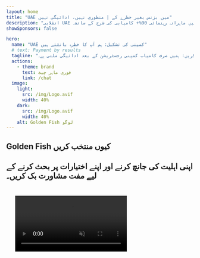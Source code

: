 ```yaml
---
layout: home
title: "UAE میں بزنس بغیر خطرے کے | منظوری نہیں، ادائیگی نہیں"
description: "انقلابی UAE کمپنی قائم کرنے کا ماڈل: آپ صرف کامیابی کے بعد ادائیگی کریں۔ ہر مرحلے میں ماہرانہ رہنمائی 90%+ کامیابی کی شرح کے ساتھ۔"
showSponsors: false

hero:
  name: "UAE کمپنی کی تشکیل: ہم آپ کا خطرہ بانٹتے ہیں"
  # text: Payment by results
  tagline: "اعتماد کے ساتھ اپنے کاروبار میں سرمایہ کاری کریں: ہمیں صرف کامیاب کمپنی رجسٹریشن کے بعد ادائیگی ملتی ہے۔ <span class='hl'>آپ کی کامیابی ہمارا واحد مقصد ہے</span>۔"
  actions:
    - theme: brand
      text: فوری ماہر چیٹ
      link: /chat
  image:
    light:
      src: /img/Logo.avif
      width: 40%
    dark:
      src: /img/Logo.avif
      width: 40%
    alt: Golden Fish لوگو
---
```


<FeatureBlock :card="{
  title: 'آپ کے فوائد — ہماری ذمہ داری',
  details: 'UAE بین الاقوامی کاروباری افراد اور سرمایہ کاروں کے لیے بہترین کاروباری ماحول کی تلاش میں متعدد فوائد فراہم کرتا ہے۔ \n\n* کم ٹیکس کی شرح: صرف 9% کارپوریٹ ٹیکس اور 5% VAT بغیر ذاتی آمدنی ٹیکس کے\n* 100% غیر ملکی ملکیت: مقامی شراکت داروں کے بغیر اپنی کمپنی کا مکمل کنٹرول\n* کرنسی کنٹرول نہیں: منافع کی واپسی اور کرنسی کی تبدیلی میں کوئی پابندی نہیں\n\n[مکمل فہرست دکھائیں](/uae-business/company-registration/benefits-problems#benefits-of-doing-business-in-the-uae)',
  link: '/uae-business/company-registration/benefits-problems#benefits-of-doing-business-in-the-uae',
  src: {
    light: '/img/iStock-1331100622.jpg',
    dark: '/img/iStock-1203821481.avif',
    width: '100%'
  },
  inversion: false
}" />

<FeatureBlock :card="{
  title: 'چیلنجز جن سے ہم مل کر نمٹتے ہیں',
  details: 'جبکہ UAE بہت سے فوائد فراہم کرتا ہے، کاروباری اداروں کو آپریشنز قائم کرتے وقت ممکنہ چیلنجز سے آگاہ ہونا چاہیے۔ \n\n* پیچیدہ ریگولیٹری ماحول: مختلف امارات اور Free Zone میں مختلف ضوابط\n* اقتصادی مادہ کی ضروریات: مخصوص سرگرمیوں کے لیے مقامی عملہ اور جسمانی دفتری جگہ کی ضرورت\n* زیادہ ابتدائی اخراجات: رجسٹریشن فیس، دستاویزات، اور لازمی دفتری کرایہ\n\n[مکمل فہرست دکھائیں](/uae-business/company-registration/benefits-problems#disadvantages-of-doing-business-in-the-uae)',
  link: '/uae-business/company-registration/benefits-problems#disadvantages-of-doing-business-in-the-uae',
  src: {
      light: '/img/iStock-1299393716.avif',
      dark: '/img/iStock-2149731304.avif',
    width: '100%'
  },
  inversion: true
}" />

<FeatureBlock :card="{
  title: 'مکمل سپورٹ: آپ کے ساتھ قدم بہ قدم',
  details: '**Free Zone، offshore، Mainland، branch** میں کمپنیاں قائم کرنے کے لیے مکمل گائیڈ۔ \n\n* Free Zone اور Mainland میں 100% غیر ملکی ملکیت دستیاب\n* کم ٹیکس کی شرح - صرف 9% کارپوریٹ ٹیکس\n* کرنسی کنٹرول نہیں - آسان سرمایہ کی واپسی\n\n[مزید جانیں](/uae-business/company-registration/overview)',
  link: '/uae-business/company-registration/overview',
  src: {
    light: '/video/iStock-1204982076.mp4',
    dark: '/video/iStock-1269162753.mp4',
    width: '100%'
  },
  inversion: false
}" />

<FeatureCards :features="[
  {
    title: 'بینک اکاؤنٹ کھولنا',
    details: 'UAE کے قابل اعتماد بینکوں کے ساتھ آسانی سے کاروباری یا ذاتی **بینک اکاؤنٹس** کھولیں۔',
    items: [
      'سرکاری منظوریوں کے لیے مکمل PRO خدمات',
      'مکمل بینکنگ پیکج سیٹ اپ',
      '96% کامیابی کی شرح'
    ],
    linkText: 'مزید جانیں',
    link: '/uae-business/offer/banking/',
    icon: {
      light: '/img/iStock-2153786564.avif',
      dark: '/img/iStock-2166793628.avif',
      alt: 'بینکنگ خدمات'
    }
  },
  {
    title: 'Golden Visa اور رہائش',
    details: 'طویل مدتی رہائش کے لیے UAE **Golden Visa** حاصل کریں آسان درخواست کے عمل کے ساتھ۔',
    items: [
      '**ہر 6 ماہ میں UAE داخل ہونے کی ضرورت نہیں**',
      '10 سال کی مدت اہلیت کی شرائط برقرار رکھنے پر تجدید کے اختیار کے ساتھ',
      '92% کامیابی کی شرح'
    ],
    linkText: 'مزید جانیں',
    link: '/uae-business/offer/golden-visa/',
    icon: {
      light: '/img/iStock-1312241253.avif',
      dark: '/img/ILONMASKID.webp',
      alt: 'ویزا خدمات'
    }
  },
  {
    title: 'ہماری کارپوریٹ خدمات کے بارے میں مزید جانیں',
    details: '',
    items: [],
    linkText: 'مزید جانیں',
    link: '/uae-business/company-registration/insights/incorporation-steps',
    icon: {
      light: '/img/iStock-473502112.avif',
      dark: '/img/iStock-1160827423.avif',
      alt: 'مزید خدمات'
    }
  }
]" />

## Golden Fish کیوں منتخب کریں

<BenefitsList :features="[
  {
    icon: '🏢',
    title: 'مقامی UAE مہارت',
    text: 'دبئی میں مخصوص ماہرین عمل کے ہر قدم میں ماہرانہ رہنمائی فراہم کرتے ہیں۔'
  },
  {
    icon: '📊',
    title: 'ثابت شدہ کامیابی کی شرح',
    text: 'ہماری پریمیم پروسیسنگ کے ذریعے جاری کردہ سینکڑوں ویزا، بینک اکاؤنٹس، اور کمپنی رجسٹریشنز کے ساتھ 90% سے زیادہ منظوری کی شرح۔'
  },
  {
    icon: '💸',
    title: '**کامیابی پر مبنی فیس**',
    text: '[صرف منظوری کے بعد ادائیگی کریں](/uae-business/benefits/success-based-fees)۔ کوئی چھپی ہوئی لاگت کے بغیر مکمل شفافیت۔'
  },
]" />

## اپنی اہلیت کی جانچ کرنے اور اپنے اختیارات پر بحث کرنے کے لیے مفت مشاورت بک کریں۔

<video  autoplay muted playsinline style="padding: 24px" >
  <source src="/img/iStock-2185906461.mp4" type="video/mp4">
</video>

<ContactForm buttonText="ماہر سے بات کریں" />

<!-- <ImageGrid :images="[
  { src: '/img/ILONMASKID.webp', href: './immigration.md', alt: 'UAE Immigration' },
  { src: '/img/ILONMASKID.webp', href: './immigration.md', alt: 'UAE Immigration' },
]"/> -->
